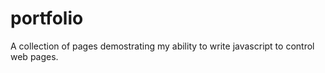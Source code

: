 # portfolio
A collection of pages demostrating my ability to write javascript to control web pages.
